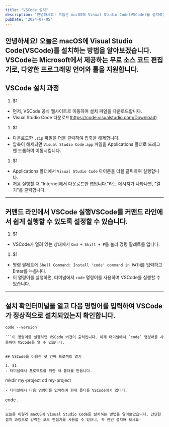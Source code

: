 ```yaml
---
title: "VSCode 설치"
description: "안녕하세요! 오늘은 macOS에 Visual Studio Code(VSCode)를 설치하는 방법을 알아보겠습니다. VSCode는 Microsoft에서 제공하는 무료 소스 코드 편집기로, 다양한 프로그래밍 언어와 툴을 지원합니다.  ---   VSCode 설치 과정   1. VSCode..."
pubDate: '2024-07-05'
---
```


안녕하세요! 오늘은 macOS에 Visual Studio Code(VSCode)를 설치하는 방법을 알아보겠습니다. VSCode는 Microsoft에서 제공하는 무료 소스 코드 편집기로, 다양한 프로그래밍 언어와 툴을 지원합니다.
---

## VSCode 설치 과정

1. $1
- 먼저, VSCode 공식 웹사이트로 이동하여 설치 파일을 다운로드합니다.
- Visual Studio Code 다운로드(https://code.visualstudio.com/Download)
1. $1
- 다운로드한 `.zip` 파일을 더블 클릭하여 압축을 해제합니다.
- 압축이 해제되면 `Visual Studio Code.app` 파일을 Applications 폴더로 드래그 앤 드롭하여 이동시킵니다.
1. $1
- Applications 폴더에서 `Visual Studio Code` 아이콘을 더블 클릭하여 실행합니다.
- 처음 실행할 때 "Internet에서 다운로드한 앱입니다."라는 메시지가 나타나면, "열기"를 클릭합니다.
---

## 커맨드 라인에서 VSCode 실행VSCode를 커맨드 라인에서 쉽게 실행할 수 있도록 설정할 수 있습니다.

1. $1
- VSCode가 열려 있는 상태에서 `Cmd + Shift + P`를 눌러 명령 팔레트를 엽니다.
1. $1
- 명령 팔레트에 `Shell Command: Install 'code' command in PATH`를 입력하고 Enter를 누릅니다.
- 이 명령어를 실행하면, 터미널에서 `code` 명령어를 사용하여 VSCode를 실행할 수 있습니다.
---

## 설치 확인터미널을 열고 다음 명령어를 입력하여 VSCode가 정상적으로 설치되었는지 확인합니다.

```
code --version

```이 명령어를 실행하면 VSCode 버전이 출력됩니다. 이제 터미널에서 `code` 명령어를 사용하여 VSCode를 열 수 있습니다.
---

## VSCode를 이용한 첫 번째 프로젝트 열기

1. $1
- 터미널에서 프로젝트를 위한 새 폴더를 만듭니다.
```
mkdir my-project
   cd my-project

```1. $1
- 터미널에서 다음 명령어를 입력하여 현재 폴더를 VSCode에서 엽니다.
```
code .

```이제 프로젝트 폴더가 VSCode에서 열리며, 다양한 파일을 생성하고 코딩을 시작할 수 있습니다.
---
오늘은 이렇게 macOS에 Visual Studio Code를 설치하는 방법을 알아보았습니다. 간단한 설치 과정으로 강력한 코드 편집기를 사용할 수 있으니, 꼭 한번 설치해 보세요!